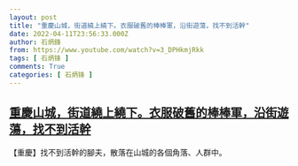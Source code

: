 ```yaml
---
layout: post
title: "重慶山城，街道繞上繞下。衣服破舊的棒棒軍，沿街遊蕩，找不到活幹"
date: 2022-04-11T23:56:33.000Z
author: 石炳鋒
from: https://www.youtube.com/watch?v=3_DPHkmjRkk
tags: [ 石炳锋 ]
comments: True
categories: [ 石炳锋 ]
---
```

<!--1649721393000-->
[重慶山城，街道繞上繞下。衣服破舊的棒棒軍，沿街遊蕩，找不到活幹](https://www.youtube.com/watch?v=3_DPHkmjRkk)
------

<div>
【重慶】找不到活幹的腳夫，散落在山城的各個角落、人群中。
</div>
